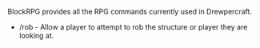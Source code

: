 BlockRPG provides all the RPG commands currently used in Drewpercraft.

* /rob - Allow a player to attempt to rob the structure or player they are looking at.